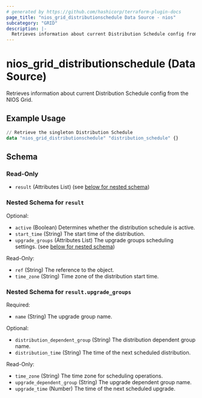 ```yaml
---
# generated by https://github.com/hashicorp/terraform-plugin-docs
page_title: "nios_grid_distributionschedule Data Source - nios"
subcategory: "GRID"
description: |-
  Retrieves information about current Distribution Schedule config from the NIOS Grid.
---
```


# nios_grid_distributionschedule (Data Source)

Retrieves information about current Distribution Schedule config from the NIOS Grid.

## Example Usage

```terraform
// Retrieve the singleton Distribution Schedule
data "nios_grid_distributionschedule" "distribution_schedule" {}
```

<!-- schema generated by tfplugindocs -->
## Schema

### Read-Only

- `result` (Attributes List) (see [below for nested schema](#nestedatt--result))

<a id="nestedatt--result"></a>
### Nested Schema for `result`

Optional:

- `active` (Boolean) Determines whether the distribution schedule is active.
- `start_time` (String) The start time of the distribution.
- `upgrade_groups` (Attributes List) The upgrade groups scheduling settings. (see [below for nested schema](#nestedatt--result--upgrade_groups))

Read-Only:

- `ref` (String) The reference to the object.
- `time_zone` (String) Time zone of the distribution start time.

<a id="nestedatt--result--upgrade_groups"></a>
### Nested Schema for `result.upgrade_groups`

Required:

- `name` (String) The upgrade group name.

Optional:

- `distribution_dependent_group` (String) The distribution dependent group name.
- `distribution_time` (String) The time of the next scheduled distribution.

Read-Only:

- `time_zone` (String) The time zone for scheduling operations.
- `upgrade_dependent_group` (String) The upgrade dependent group name.
- `upgrade_time` (Number) The time of the next scheduled upgrade.
